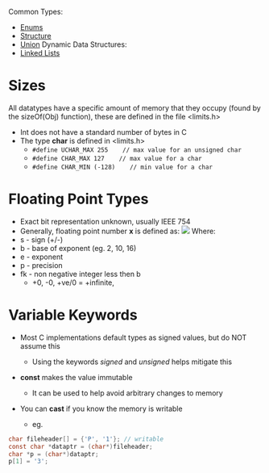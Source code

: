 Common Types:
- [Enums](Enums.md)
- [Structure](Structure.md)
- [Union](Union.md)
Dynamic Data Structures:
- [Linked Lists](Linked%20Lists.md)
# Sizes
All datatypes have a specific amount of memory that they occupy (found by the sizeOf(Obj) function), these are defined in the file <limits.h>
- Int does not have a standard number of bytes in C
- The type **char** is defined in <limits.h>
	- `#define UCHAR_MAX 255    // max value for an unsigned char`
	- `#define CHAR_MAX 127    // max value for a char`
	- `#define CHAR_MIN (-128)    // min value for a char`

# Floating Point Types
- Exact bit representation unknown, usually IEEE 754
- Generally, floating point number **x** is defined as:
![](Screenshot%202023-11-20%20at%204.05.49%20pm.png)
Where:
- s - sign (+/-)
- b - base of exponent (eg. 2, 10, 16)
- e - exponent
- p - precision
- fk - non negative integer less then b
	- +0, -0, +ve/0 = +infinite, 
# Variable Keywords
- Most C implementations default types as signed values, but do NOT assume this
	- Using the keywords *signed* and *unsigned* helps mitigate this

- **const** makes the value immutable
	- It can be used to help avoid arbitrary changes to memory
- You can **cast** if you know the memory is writable
	- eg.
```c
char fileheader[] = {'P', '1'}; // writable
const char *dataptr = (char*)fileheader;
char *p = (char*)dataptr;
p[1] = '3';
```



